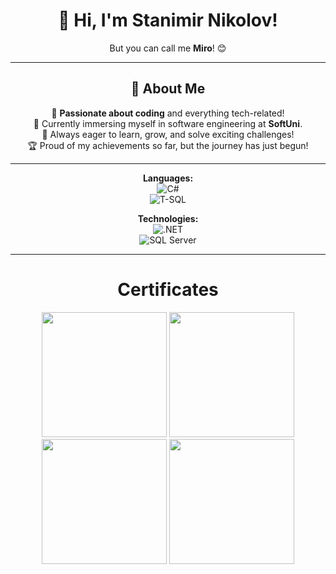 <div align="center">

# 👋 Hi, I'm Stanimir Nikolov!  
But you can call me **Miro**! 😊  

---

## 🚀 About Me  
👀 **Passionate about coding** and everything tech-related!  
🌱 Currently immersing myself in software engineering at **SoftUni**.  
🎯 Always eager to learn, grow, and solve exciting challenges!  
🏆 Proud of my achievements so far, but the journey has just begun!  

---

**Languages:**  
![C#](https://img.shields.io/badge/C%23-%23239120.svg?style=for-the-badge&logo=c-sharp&logoColor=white)  
![T-SQL](https://img.shields.io/badge/T--SQL-%2335336C.svg?style=for-the-badge&logo=Microsoft-SQL-Server&logoColor=white)  

**Technologies:**  
![.NET](https://img.shields.io/badge/.NET-%235C2D91.svg?style=for-the-badge&logo=dotnet&logoColor=white)  
![SQL Server](https://yourdomain.com/custom-sql-badge.png)




---

# Certificates

 <div align="center">
  <img src="https://github.com/user-attachments/assets/ea76b929-fc9a-4fad-b9c1-cca9598310ce" width="200" height="auto" />
  <img src="https://github.com/user-attachments/assets/415adcb8-b0ca-44cb-9b83-3c3e2d038f1b" width="200" height="auto" />
  <img src="https://github.com/user-attachments/assets/b0c924b3-a961-4425-8d9e-27ec7f3b9859" width="200" height="auto" />
  <img src="https://github.com/user-attachments/assets/0c5ee431-7e5e-4c8a-aacd-90395b51ca75" width="200" height="auto" />
</div>


